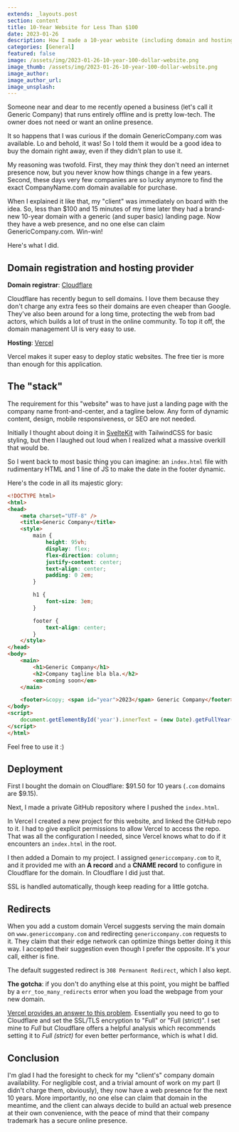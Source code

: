 ```yaml
---
extends: _layouts.post
section: content
title: 10-Year Website for Less Than $100
date: 2023-01-26
description: How I made a 10-year website (including domain and hosting) for less than $100.
categories: [General]
featured: false
image: /assets/img/2023-01-26-10-year-100-dollar-website.png
image_thumb: /assets/img/2023-01-26-10-year-100-dollar-website.png
image_author: 
image_author_url: 
image_unsplash: 
---
```


Someone near and dear to me recently opened a business (let's call it Generic Company) that runs entirely offline and is pretty low-tech. The owner does not need or want an online presence.

It so happens that I was curious if the domain GenericCompany.com was available. Lo and behold, it was! So I told them it would be a good idea to buy the domain right away, even if they didn't plan to use it.

My reasoning was twofold. First, they may *think* they don't need an internet presence now, but you never know how things change in a few years. Second, these days very few companies are so lucky anymore to find the exact CompanyName.com domain available for purchase.

When I explained it like that, my "client" was immediately on board with the idea. So, less than $100 and 15 minutes of my time later they had a brand-new 10-year domain with a generic (and super basic) landing page. Now they have a web presence, and no one else can claim GenericCompany.com. Win-win!

Here's what I did.

## Domain registration and hosting provider

**Domain registrar**: [Cloudflare](https://www.cloudflare.com/)

Cloudflare has recently begun to sell domains. I love them because they don't charge any extra fees so their domains are even cheaper than Google. They've also been around for a long time, protecting the web from bad actors, which builds a lot of trust in the online community. To top it off, the domain management UI is very easy to use. 

**Hosting**: [Vercel](https://vercel.com/)

Vercel makes it super easy to deploy static websites. The free tier is more than enough for this application.

## The "stack"

The requirement for this "website" was to have just a landing page with the company name front-and-center, and a tagline below. Any form of dynamic content, design, mobile responsiveness, or SEO are not needed.

Initially I thought about doing it in [SvelteKit](https://kit.svelte.dev/) with TailwindCSS for basic styling, but then I laughed out loud when I realized what a massive overkill that would be.

So I went back to most basic thing you can imagine: an `index.html` file with rudimentary HTML and 1 line of JS to make the date in the footer dynamic.

Here's the code in all its majestic glory:

```html
<!DOCTYPE html>
<html>
<head>
    <meta charset="UTF-8" />
    <title>Generic Company</title>
    <style>
        main {
            height: 95vh;
            display: flex;
            flex-direction: column;
            justify-content: center;
            text-align: center;
            padding: 0 2em;
        }

        h1 {
            font-size: 3em;
        }

        footer {
            text-align: center;
        }
    </style>
</head>
<body>
    <main>
        <h1>Generic Company</h1>
        <h2>Company tagline bla bla.</h2>
        <em>coming soon</em>
    </main>

    <footer>&copy; <span id="year">2023</span> Generic Company</footer>
</body>
<script>
    document.getElementById('year').innerText = (new Date).getFullYear()
</script>
</html>
```

Feel free to use it :)

## Deployment

First I bought the domain on Cloudflare: $91.50 for 10 years (`.com` domains are $9.15).

Next, I made a private GitHub repository where I pushed the `index.html`.

In Vercel I created a new project for this website, and linked the GitHub repo to it. I had to give explicit permissions to allow Vercel to access the repo. That was all the configuration I needed, since Vercel knows what to do if it encounters an `index.html` in the root.

I then added a Domain to my project. I assigned `genericcompany.com` to it, and it provided me with an **A record** and a **CNAME record** to configure in Cloudflare for the domain. In Cloudflare I did just that.

SSL is handled automatically, though keep reading for a little gotcha.

## Redirects

When you add a custom domain Vercel suggests serving the main domain on `www.genericcompany.com` and redirecting `genericcompany.com` requests to it. They claim that their edge network can optimize things better doing it this way. I accepted their suggestion even though I prefer the opposite. It's your call, either is fine.

The default suggested redirect is `308 Permanent Redirect`, which I also kept.

**The gotcha**: if you don't do anything else at this point, you might be baffled by a `err_too_many_redirects` error when you load the webpage from your new domain.

[Vercel provides an answer to this problem](https://vercel.com/guides/resolve-err-too-many-redirects-when-using-cloudflare-proxy-with-vercel). Essentially you need to go to Cloudflare and set the SSL/TLS encryption to "Full" or "Full (strict)". I set mine to *Full* but Cloudflare offers a helpful analysis which recommends setting it to *Full (strict)* for even better performance, which is what I did.

## Conclusion

I'm glad I had the foresight to check for my "client's" company domain availability. For negligible cost, and a trivial amount of work on my part (I didn't charge them, obviously), they now have a web presence for the next 10 years. More importantly, no one else can claim that domain in the meantime, and the client can always decide to build an actual web presence at their own convenience, with the peace of mind that their company trademark has a secure online presence.